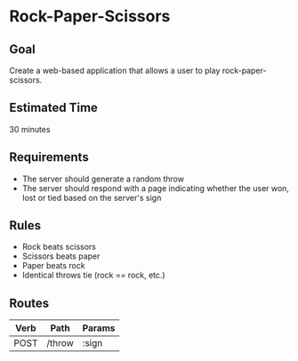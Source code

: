 # Rock-Paper-Scissors

## Goal
Create a web-based application that allows a user to play rock-paper-scissors. 

## Estimated Time
30 minutes

## Requirements
- The server should generate a random throw
- The server should respond with a page indicating whether the user won, lost or tied based on the server's sign

## Rules
- Rock beats scissors
- Scissors beats paper
- Paper beats rock
- Identical throws tie (rock == rock, etc.)

## Routes

| Verb | Path   | Params |
|------|--------|--------|
| POST | /throw | :sign  |